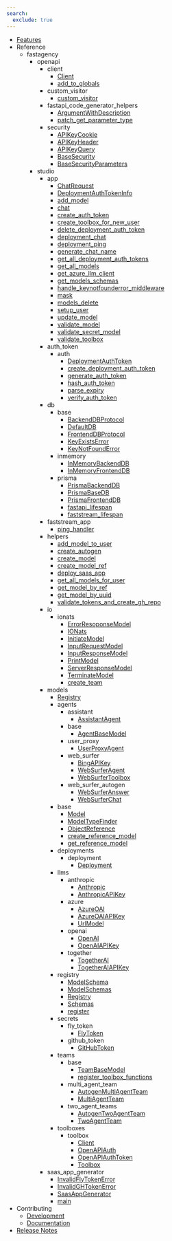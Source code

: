 ```yaml
---
search:
  exclude: true
---
```

- [Features](fastagency.md)
- Reference
    - fastagency
        - openapi
            - client
                - [Client](api/fastagency/openapi/client/Client.md)
                - [add_to_globals](api/fastagency/openapi/client/add_to_globals.md)
            - custom_visitor
                - [custom_visitor](api/fastagency/openapi/custom_visitor/custom_visitor.md)
            - fastapi_code_generator_helpers
                - [ArgumentWithDescription](api/fastagency/openapi/fastapi_code_generator_helpers/ArgumentWithDescription.md)
                - [patch_get_parameter_type](api/fastagency/openapi/fastapi_code_generator_helpers/patch_get_parameter_type.md)
            - security
                - [APIKeyCookie](api/fastagency/openapi/security/APIKeyCookie.md)
                - [APIKeyHeader](api/fastagency/openapi/security/APIKeyHeader.md)
                - [APIKeyQuery](api/fastagency/openapi/security/APIKeyQuery.md)
                - [BaseSecurity](api/fastagency/openapi/security/BaseSecurity.md)
                - [BaseSecurityParameters](api/fastagency/openapi/security/BaseSecurityParameters.md)
        - studio
            - app
                - [ChatRequest](api/fastagency/studio/app/ChatRequest.md)
                - [DeploymentAuthTokenInfo](api/fastagency/studio/app/DeploymentAuthTokenInfo.md)
                - [add_model](api/fastagency/studio/app/add_model.md)
                - [chat](api/fastagency/studio/app/chat.md)
                - [create_auth_token](api/fastagency/studio/app/create_auth_token.md)
                - [create_toolbox_for_new_user](api/fastagency/studio/app/create_toolbox_for_new_user.md)
                - [delete_deployment_auth_token](api/fastagency/studio/app/delete_deployment_auth_token.md)
                - [deployment_chat](api/fastagency/studio/app/deployment_chat.md)
                - [deployment_ping](api/fastagency/studio/app/deployment_ping.md)
                - [generate_chat_name](api/fastagency/studio/app/generate_chat_name.md)
                - [get_all_deployment_auth_tokens](api/fastagency/studio/app/get_all_deployment_auth_tokens.md)
                - [get_all_models](api/fastagency/studio/app/get_all_models.md)
                - [get_azure_llm_client](api/fastagency/studio/app/get_azure_llm_client.md)
                - [get_models_schemas](api/fastagency/studio/app/get_models_schemas.md)
                - [handle_keynotfounderror_middleware](api/fastagency/studio/app/handle_keynotfounderror_middleware.md)
                - [mask](api/fastagency/studio/app/mask.md)
                - [models_delete](api/fastagency/studio/app/models_delete.md)
                - [setup_user](api/fastagency/studio/app/setup_user.md)
                - [update_model](api/fastagency/studio/app/update_model.md)
                - [validate_model](api/fastagency/studio/app/validate_model.md)
                - [validate_secret_model](api/fastagency/studio/app/validate_secret_model.md)
                - [validate_toolbox](api/fastagency/studio/app/validate_toolbox.md)
            - auth_token
                - auth
                    - [DeploymentAuthToken](api/fastagency/studio/auth_token/auth/DeploymentAuthToken.md)
                    - [create_deployment_auth_token](api/fastagency/studio/auth_token/auth/create_deployment_auth_token.md)
                    - [generate_auth_token](api/fastagency/studio/auth_token/auth/generate_auth_token.md)
                    - [hash_auth_token](api/fastagency/studio/auth_token/auth/hash_auth_token.md)
                    - [parse_expiry](api/fastagency/studio/auth_token/auth/parse_expiry.md)
                    - [verify_auth_token](api/fastagency/studio/auth_token/auth/verify_auth_token.md)
            - db
                - base
                    - [BackendDBProtocol](api/fastagency/studio/db/base/BackendDBProtocol.md)
                    - [DefaultDB](api/fastagency/studio/db/base/DefaultDB.md)
                    - [FrontendDBProtocol](api/fastagency/studio/db/base/FrontendDBProtocol.md)
                    - [KeyExistsError](api/fastagency/studio/db/base/KeyExistsError.md)
                    - [KeyNotFoundError](api/fastagency/studio/db/base/KeyNotFoundError.md)
                - inmemory
                    - [InMemoryBackendDB](api/fastagency/studio/db/inmemory/InMemoryBackendDB.md)
                    - [InMemoryFrontendDB](api/fastagency/studio/db/inmemory/InMemoryFrontendDB.md)
                - prisma
                    - [PrismaBackendDB](api/fastagency/studio/db/prisma/PrismaBackendDB.md)
                    - [PrismaBaseDB](api/fastagency/studio/db/prisma/PrismaBaseDB.md)
                    - [PrismaFrontendDB](api/fastagency/studio/db/prisma/PrismaFrontendDB.md)
                    - [fastapi_lifespan](api/fastagency/studio/db/prisma/fastapi_lifespan.md)
                    - [faststream_lifespan](api/fastagency/studio/db/prisma/faststream_lifespan.md)
            - faststream_app
                - [ping_handler](api/fastagency/studio/faststream_app/ping_handler.md)
            - helpers
                - [add_model_to_user](api/fastagency/studio/helpers/add_model_to_user.md)
                - [create_autogen](api/fastagency/studio/helpers/create_autogen.md)
                - [create_model](api/fastagency/studio/helpers/create_model.md)
                - [create_model_ref](api/fastagency/studio/helpers/create_model_ref.md)
                - [deploy_saas_app](api/fastagency/studio/helpers/deploy_saas_app.md)
                - [get_all_models_for_user](api/fastagency/studio/helpers/get_all_models_for_user.md)
                - [get_model_by_ref](api/fastagency/studio/helpers/get_model_by_ref.md)
                - [get_model_by_uuid](api/fastagency/studio/helpers/get_model_by_uuid.md)
                - [validate_tokens_and_create_gh_repo](api/fastagency/studio/helpers/validate_tokens_and_create_gh_repo.md)
            - io
                - ionats
                    - [ErrorResoponseModel](api/fastagency/studio/io/ionats/ErrorResoponseModel.md)
                    - [IONats](api/fastagency/studio/io/ionats/IONats.md)
                    - [InitiateModel](api/fastagency/studio/io/ionats/InitiateModel.md)
                    - [InputRequestModel](api/fastagency/studio/io/ionats/InputRequestModel.md)
                    - [InputResponseModel](api/fastagency/studio/io/ionats/InputResponseModel.md)
                    - [PrintModel](api/fastagency/studio/io/ionats/PrintModel.md)
                    - [ServerResponseModel](api/fastagency/studio/io/ionats/ServerResponseModel.md)
                    - [TerminateModel](api/fastagency/studio/io/ionats/TerminateModel.md)
                    - [create_team](api/fastagency/studio/io/ionats/create_team.md)
            - models
                - [Registry](api/fastagency/studio/models/Registry.md)
                - agents
                    - assistant
                        - [AssistantAgent](api/fastagency/studio/models/agents/assistant/AssistantAgent.md)
                    - base
                        - [AgentBaseModel](api/fastagency/studio/models/agents/base/AgentBaseModel.md)
                    - user_proxy
                        - [UserProxyAgent](api/fastagency/studio/models/agents/user_proxy/UserProxyAgent.md)
                    - web_surfer
                        - [BingAPIKey](api/fastagency/studio/models/agents/web_surfer/BingAPIKey.md)
                        - [WebSurferAgent](api/fastagency/studio/models/agents/web_surfer/WebSurferAgent.md)
                        - [WebSurferToolbox](api/fastagency/studio/models/agents/web_surfer/WebSurferToolbox.md)
                    - web_surfer_autogen
                        - [WebSurferAnswer](api/fastagency/studio/models/agents/web_surfer_autogen/WebSurferAnswer.md)
                        - [WebSurferChat](api/fastagency/studio/models/agents/web_surfer_autogen/WebSurferChat.md)
                - base
                    - [Model](api/fastagency/studio/models/base/Model.md)
                    - [ModelTypeFinder](api/fastagency/studio/models/base/ModelTypeFinder.md)
                    - [ObjectReference](api/fastagency/studio/models/base/ObjectReference.md)
                    - [create_reference_model](api/fastagency/studio/models/base/create_reference_model.md)
                    - [get_reference_model](api/fastagency/studio/models/base/get_reference_model.md)
                - deployments
                    - deployment
                        - [Deployment](api/fastagency/studio/models/deployments/deployment/Deployment.md)
                - llms
                    - anthropic
                        - [Anthropic](api/fastagency/studio/models/llms/anthropic/Anthropic.md)
                        - [AnthropicAPIKey](api/fastagency/studio/models/llms/anthropic/AnthropicAPIKey.md)
                    - azure
                        - [AzureOAI](api/fastagency/studio/models/llms/azure/AzureOAI.md)
                        - [AzureOAIAPIKey](api/fastagency/studio/models/llms/azure/AzureOAIAPIKey.md)
                        - [UrlModel](api/fastagency/studio/models/llms/azure/UrlModel.md)
                    - openai
                        - [OpenAI](api/fastagency/studio/models/llms/openai/OpenAI.md)
                        - [OpenAIAPIKey](api/fastagency/studio/models/llms/openai/OpenAIAPIKey.md)
                    - together
                        - [TogetherAI](api/fastagency/studio/models/llms/together/TogetherAI.md)
                        - [TogetherAIAPIKey](api/fastagency/studio/models/llms/together/TogetherAIAPIKey.md)
                - registry
                    - [ModelSchema](api/fastagency/studio/models/registry/ModelSchema.md)
                    - [ModelSchemas](api/fastagency/studio/models/registry/ModelSchemas.md)
                    - [Registry](api/fastagency/studio/models/registry/Registry.md)
                    - [Schemas](api/fastagency/studio/models/registry/Schemas.md)
                    - [register](api/fastagency/studio/models/registry/register.md)
                - secrets
                    - fly_token
                        - [FlyToken](api/fastagency/studio/models/secrets/fly_token/FlyToken.md)
                    - github_token
                        - [GitHubToken](api/fastagency/studio/models/secrets/github_token/GitHubToken.md)
                - teams
                    - base
                        - [TeamBaseModel](api/fastagency/studio/models/teams/base/TeamBaseModel.md)
                        - [register_toolbox_functions](api/fastagency/studio/models/teams/base/register_toolbox_functions.md)
                    - multi_agent_team
                        - [AutogenMultiAgentTeam](api/fastagency/studio/models/teams/multi_agent_team/AutogenMultiAgentTeam.md)
                        - [MultiAgentTeam](api/fastagency/studio/models/teams/multi_agent_team/MultiAgentTeam.md)
                    - two_agent_teams
                        - [AutogenTwoAgentTeam](api/fastagency/studio/models/teams/two_agent_teams/AutogenTwoAgentTeam.md)
                        - [TwoAgentTeam](api/fastagency/studio/models/teams/two_agent_teams/TwoAgentTeam.md)
                - toolboxes
                    - toolbox
                        - [Client](api/fastagency/studio/models/toolboxes/toolbox/Client.md)
                        - [OpenAPIAuth](api/fastagency/studio/models/toolboxes/toolbox/OpenAPIAuth.md)
                        - [OpenAPIAuthToken](api/fastagency/studio/models/toolboxes/toolbox/OpenAPIAuthToken.md)
                        - [Toolbox](api/fastagency/studio/models/toolboxes/toolbox/Toolbox.md)
            - saas_app_generator
                - [InvalidFlyTokenError](api/fastagency/studio/saas_app_generator/InvalidFlyTokenError.md)
                - [InvalidGHTokenError](api/fastagency/studio/saas_app_generator/InvalidGHTokenError.md)
                - [SaasAppGenerator](api/fastagency/studio/saas_app_generator/SaasAppGenerator.md)
                - [main](api/fastagency/studio/saas_app_generator/main.md)
- Contributing
    - [Development](getting-started/contributing/CONTRIBUTING.md)
    - [Documentation](getting-started/contributing/docs.md)
- [Release Notes](release.md)